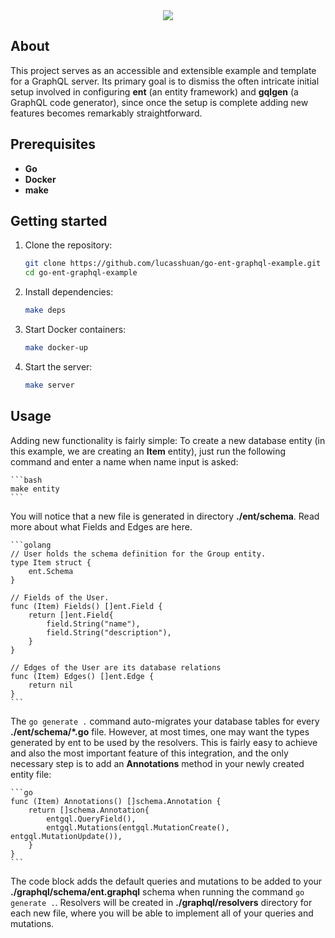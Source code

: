 <div align="center">
   <img src="https://github.com/lucasshuan/lucasshuan/assets/78228526/250d306c-c9d7-4b9a-990a-120a8028e881"><br>
</div>

## About

This project serves as an accessible and extensible example and template for a GraphQL server. Its primary goal is to dismiss the often intricate initial setup involved in configuring **ent** (an entity framework) and **gqlgen** (a GraphQL code generator), since once the setup is complete adding new features becomes remarkably straightforward.

## Prerequisites

- **Go**
- **Docker**
- **make**

## Getting started

1. Clone the repository:

    ```bash
    git clone https://github.com/lucasshuan/go-ent-graphql-example.git
    cd go-ent-graphql-example
    ```

2. Install dependencies:

    ```bash
    make deps
    ```

3. Start Docker containers:

    ```bash
    make docker-up
    ```

4. Start the server:

    ```bash
    make server
    ```

## Usage

Adding new functionality is fairly simple: To create a new database entity (in this example, we are creating an **Item** entity), just run the following command and enter a name when name input is asked:

    ```bash
    make entity
    ```

You will notice that a new file is generated in directory **./ent/schema**. Read more about what Fields and Edges are here.

    ```golang
    // User holds the schema definition for the Group entity.
    type Item struct {
        ent.Schema
    }

    // Fields of the User.
    func (Item) Fields() []ent.Field {
        return []ent.Field{
            field.String("name"),
            field.String("description"),
        }
    }

    // Edges of the User are its database relations
    func (Item) Edges() []ent.Edge {
        return nil
    }
    ```
    
The `go generate .` command auto-migrates your database tables for every **./ent/schema/*.go** file. However, at most times, one may want the types generated by ent to be used by the resolvers. This is fairly easy to achieve and also the most important feature of this integration, and the only necessary step is to add an **Annotations** method in your newly created entity file:

    ```go
    func (Item) Annotations() []schema.Annotation {
        return []schema.Annotation{
            entgql.QueryField(),
            entgql.Mutations(entgql.MutationCreate(), entgql.MutationUpdate()),
        }
    }
    ```

The code block adds the default queries and mutations to be added to your **./graphql/schema/ent.graphql** schema when running the command `go generate .`. Resolvers will be created in **./graphql/resolvers** directory for each new file, where you will be able to implement all of your queries and mutations.